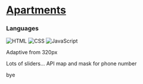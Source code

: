 # [Apartments](https://faaazy.github.io/Apartments/)

### Languages
![HTML](https://img.shields.io/badge/-HTML-000?&logo=HTML)
![CSS](https://img.shields.io/badge/-CSS-000?&logo=CSS)
![JavaScript](https://img.shields.io/badge/-JavaScript-000?&logo=JavaScript)

Adaptive from 320px

Lots of sliders... API map and mask for phone number  

bye
